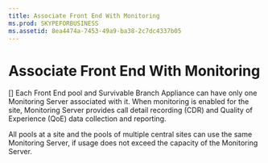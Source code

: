 ```yaml
---
title: Associate Front End With Monitoring
ms.prod: SKYPEFORBUSINESS
ms.assetid: 8ea4474a-7453-49a9-ba38-2c7dc4337b05
---
```



# Associate Front End With Monitoring
[]
Each Front End pool and Survivable Branch Appliance can have only one Monitoring Server associated with it. When monitoring is enabled for the site, Monitoring Server provides call detail recording (CDR) and Quality of Experience (QoE) data collection and reporting.
  
    
    

All pools at a site and the pools of multiple central sites can use the same Monitoring Server, if usage does not exceed the capacity of the Monitoring Server. 
